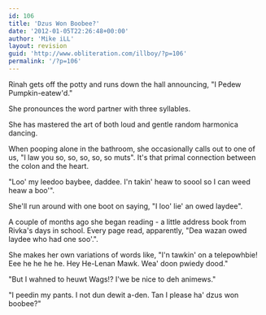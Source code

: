 ```yaml
---
id: 106
title: 'Dzus Won Boobee?'
date: '2012-01-05T22:26:48+00:00'
author: 'Mike iLL'
layout: revision
guid: 'http://www.obliteration.com/illboy/?p=106'
permalink: '/?p=106'
---
```


Rinah gets off the potty and runs down the hall announcing, "I Pedew Pumpkin-eatew'd."

She pronounces the word partner with three syllables.

She has mastered the art of both loud and gentle random harmonica dancing.

When pooping alone in the bathroom, she occasionally calls out to one of us, "I law you so, so, so, so, so muts". It's that primal connection between the colon and the heart.

"Loo' my leedoo baybee, daddee. I'n takin' heaw to soool so I can weed heaw a boo'".

She'll run around with one boot on saying, "I loo' lie' an owed laydee".

A couple of months ago she began reading - a little address book from Rivka's days in school. Every page read, apparently, "Dea wazan owed laydee who had one soo'.".

She makes her own variations of words like, "I'n tawkin' on a telepowhbie! Eee he he he he. Hey He-Lenan Mawk. Wea' doon pwiedy dood."

"But I wahned to heuwt Wags!? I'we be nice to deh animews."

"I peedin my pants. I not dun dewit a-den. Tan I please ha' dzus won boobee?"